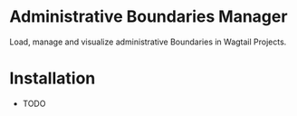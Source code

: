 # Administrative Boundaries Manager

Load, manage and visualize administrative Boundaries in Wagtail Projects.

# Installation

- TODO

